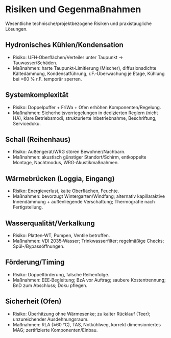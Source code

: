 # Risiken und Gegenmaßnahmen

Wesentliche technische/projektbezogene Risiken und praxistaugliche Lösungen.

## Hydronisches Kühlen/Kondensation

- Risiko: UFH‑Oberflächen/Verteiler unter Taupunkt → Tauwasser/Schäden.
- Maßnahmen: harte Taupunkt‑Limitierung (Mischer), diffusionsdichte Kältedämmung, Kondensatführung, r.F.‑Überwachung je Etage, Kühlung bei >60 % r.F. temporär sperren.

## Systemkomplexität

- Risiko: Doppelpuffer + FriWa + Ofen erhöhen Komponenten/Regelung.
- Maßnahmen: Sicherheitsverriegelungen in dedizierten Reglern (nicht HA), klare Betriebsmodi, strukturierte Inbetriebnahme, Beschriftung, Servicedoku.

## Schall (Reihenhaus)

- Risiko: Außengerät/WRG stören Bewohner/Nachbarn.
- Maßnahmen: akustisch günstiger Standort/Schirm, entkoppelte Montage, Nachtmodus, WRG‑Akustikmaßnahmen.

## Wärmebrücken (Loggia, Eingang)

- Risiko: Energieverlust, kalte Oberflächen, Feuchte.
- Maßnahmen: bevorzugt Wintergarten/Windfang; alternativ kapillaraktive Innendämmung + außenliegende Verschattung; Thermografie nach Fertigstellung.

## Wasserqualität/Verkalkung

- Risiko: Platten‑WT, Pumpen, Ventile betroffen.
- Maßnahmen: VDI 2035‑Wasser; Trinkwasserfilter; regelmäßige Checks; Spül-/Bypassöffnungen.

## Förderung/Timing

- Risiko: Doppelförderung, falsche Reihenfolge.
- Maßnahmen: EEE‑Begleitung; BzA vor Auftrag; saubere Kostentrennung; BnD zum Abschluss; Doku pflegen.

## Sicherheit (Ofen)

- Risiko: Überhitzung ohne Wärmesenke; zu kalter Rücklauf (Teer); unzureichender Ausdehnungsraum.
- Maßnahmen: RLA (≥60 °C), TAS, Notkühlweg, korrekt dimensioniertes MAG; zertifizierte Komponenten/Einbau.
